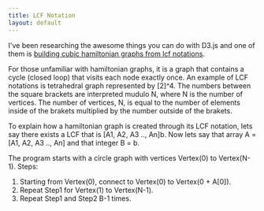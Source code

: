 ```yaml
---
title: LCF Notation
layout: default
---
```


I've been researching the awesome things you can do with D3.js and one of them is [building cubic hamiltonian graphs from lcf notations](http://christophermanning.org/projects/building-cubic-hamiltonian-graphs-from-lcf-notation/).

For those unfamiliar with hamiltonian graphs, it is a graph that contains a cycle (closed loop) that visits each node exactly once. An example of LCF notations is tetrahedral graph represented by [2]\^4. The numbers between the square brackets are interpreted mudulo N, where N is the number of vertices. The number of vertices, N, is equal to the number of elements inside of the brakets multiplied by the number outside of the brakets.

To explain how a hamiltonian graph is created through its LCF notation, lets say there exists a LCF that is [A1, A2, A3 .., An]b. Now lets say that array A = [A1, A2, A3 .., An] and that integer B = b.

The program starts with a circle graph with vertices Vertex(0) to Vertex(N-1).
Steps:
1) Starting from Vertex(0), connect to Vertex(0) to Vertex(0 + A[0]).
2) Repeat Step1 for Vertex(1) to Vertex(N-1).
3) Repeat Step1 and Step2 B-1 times.